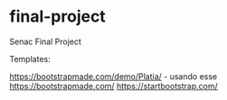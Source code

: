 # final-project
Senac Final Project

Templates:

https://bootstrapmade.com/demo/Platia/ - usando esse
https://bootstrapmade.com/
https://startbootstrap.com/
